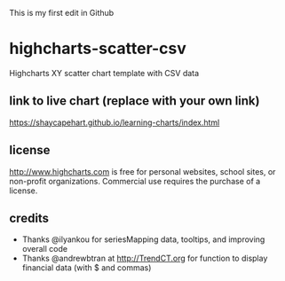 This is my first edit in Github

# highcharts-scatter-csv
Highcharts XY scatter chart template with CSV data

## link to live chart (replace with your own link)
https://shaycapehart.github.io/learning-charts/index.html

## license
http://www.highcharts.com is free for personal websites, school sites, or non-profit organizations. Commercial use requires the purchase of a license.

## credits
- Thanks @ilyankou for seriesMapping data, tooltips, and improving overall code
- Thanks @andrewbtran at http://TrendCT.org for function to display financial data (with $ and commas)



